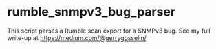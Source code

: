 # rumble_snmpv3_bug_parser
This script parses a Rumble scan export for a SNMPv3 bug.
See my full write-up at https://medium.com/@gerrygosselin/
